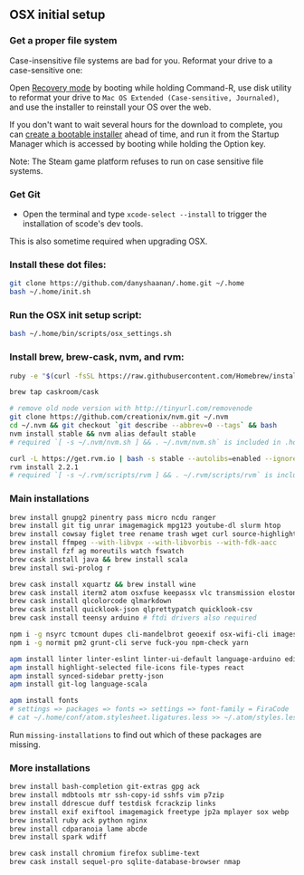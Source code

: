 ## OSX initial setup

### Get a proper file system

Case-insensitive file systems are bad for you.
Reformat your drive to a case-sensitive one:

Open [Recovery mode](https://support.apple.com/en-us/HT201314) by booting while holding Command-R,
use disk utility to reformat your drive to `Mac OS Extended (Case-sensitive, Journaled)`,
and use the installer to reinstall your OS over the web.

If you don't want to wait several hours for the download to complete,
you can [create a bootable installer](https://support.apple.com/en-us/ht201372) ahead of time,
and run it from the Startup Manager which is accessed by booting while holding the Option key.

Note: The Steam game platform refuses to run on case sensitive file systems.

### Get Git

* Open the terminal and type `xcode-select --install` to trigger the installation of scode's dev tools.

This is also sometime required when upgrading OSX.

### Install these dot files:

```bash
git clone https://github.com/danyshaanan/.home.git ~/.home
bash ~/.home/init.sh
```

### Run the OSX init setup script:

```bash
bash ~/.home/bin/scripts/osx_settings.sh
```

### Install brew, brew-cask, nvm, and rvm:

```bash
ruby -e "$(curl -fsSL https://raw.githubusercontent.com/Homebrew/install/master/install)"
```

```bash
brew tap caskroom/cask
```

```bash
# remove old node version with http://tinyurl.com/removenode
git clone https://github.com/creationix/nvm.git ~/.nvm
cd ~/.nvm && git checkout `git describe --abbrev=0 --tags` && bash
nvm install stable && nvm alias default stable
# required `[ -s ~/.nvm/nvm.sh ] && . ~/.nvm/nvm.sh` is included in .home
```

```bash
curl -L https://get.rvm.io | bash -s stable --autolibs=enabled --ignore-dotfiles
rvm install 2.2.1
# required `[ -s ~/.rvm/scripts/rvm ] && . ~/.rvm/scripts/rvm` is included in .home
```

### Main installations

```bash
brew install gnupg2 pinentry pass micro ncdu ranger
brew install git tig unrar imagemagick mpg123 youtube-dl slurm htop
brew install cowsay figlet tree rename trash wget curl source-highlight
brew install ffmpeg --with-libvpx --with-libvorbis --with-fdk-aacc
brew install fzf ag moreutils watch fswatch
brew cask install java && brew install scala
brew install swi-prolog r
```

```bash
brew cask install xquartz && brew install wine
brew cask install iterm2 atom osxfuse keepassx vlc transmission eloston-chromium # (google-chrome)
brew cask install qlcolorcode qlmarkdown
brew cask install quicklook-json qlprettypatch quicklook-csv
brew cask install teensy arduino # ftdi drivers also required
```

```bash
npm i -g nsyrc tcmount dupes cli-mandelbrot geoexif osx-wifi-cli imagesnapjs goatsay
npm i -g normit pm2 grunt-cli serve fuck-you npm-check yarn
```

```bash
apm install linter linter-eslint linter-ui-default language-arduino editorconfig language-x86asm
apm install highlight-selected file-icons file-types react
apm install synced-sidebar pretty-json
apm install git-log language-scala

apm install fonts
# settings => packages => fonts => settings => font-family = FiraCode
# cat ~/.home/conf/atom.stylesheet.ligatures.less >> ~/.atom/styles.less
```

Run `missing-installations` to find out which of these packages are missing.

### More installations

```bash
brew install bash-completion git-extras gpg ack
brew install mdbtools mtr ssh-copy-id sshfs vim p7zip
brew install ddrescue duff testdisk fcrackzip links
brew install exif exiftool imagemagick freetype jp2a mplayer sox webp
brew install ruby ack python nginx
brew install cdparanoia lame abcde
brew install spark wdiff
```

```bash
brew cask install chromium firefox sublime-text
brew cask install sequel-pro sqlite-database-browser nmap
```
